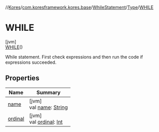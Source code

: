 //[Kores](../../../../../index.md)/[com.koresframework.kores.base](../../../index.md)/[WhileStatement](../../index.md)/[Type](../index.md)/[WHILE](index.md)

# WHILE

[jvm]\
[WHILE](index.md)()

While statement. First check expressions and then run the code if expressions succeeded.

## Properties

| Name | Summary |
|---|---|
| [name](name.md) | [jvm]<br>val [name](name.md): [String](https://kotlinlang.org/api/latest/jvm/stdlib/kotlin/-string/index.html) |
| [ordinal](ordinal.md) | [jvm]<br>val [ordinal](ordinal.md): [Int](https://kotlinlang.org/api/latest/jvm/stdlib/kotlin/-int/index.html) |
